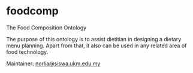 # foodcomp
The Food Composition Ontology

The purpose of this ontology is to assist dietitian in designing a dietary menu planning. Apart from that, it also can be used in any related area of food technology.

Maintainer:
norlia@siswa.ukm.edu.my
